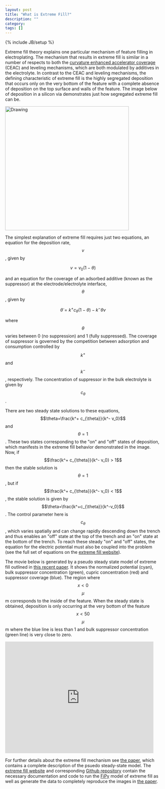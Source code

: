 ```yaml
---
layout: post
title: "What is Extreme Fill?"
description: ""
category: 
tags: []
---
```

{% include JB/setup %}

Extreme fill theory explains one particular mechanism of feature
filling in electroplating. The mechanism that results in extreme fill
is similar in a number of respects to both the
[curvature enhanced accelerator coverage](http://www.ctcms.nist.gov/fipy/examples/levelSet/electroChem/README.html)
(CEAC) and leveling mechanisms, which are both modulated by additives
in the electrolyte. In contrast to the CEAC and leveling mechanisms,
the defining characteristic of extreme fill is the highly segregated
deposition that occurs only on the very bottom of the feature with a
complete absence of deposition on the top surface and walls of the
feature. The image below of deposition in a silicon via demonstrates
just how segregated extreme fill can be.

<img src="http://www.ctcms.nist.gov/~wd15/jekyll_images/extremefill.png" alt="Drawing" style="width: 400px;"/>

The simplest explanation of extreme fill requires just two equations,
an equation for the deposition rate, $$v$$, given by

$$v = v_0 \left(1 - \theta\right)$$

and an equation for the coverage of an adsorbed additive (known as the
suppressor) at the electrode/electrolyte interface, $$\theta$$, given
by

$$ \dot{\theta} = k^+ c_{\theta} \left(1 - \theta\right) - k^- \theta v $$

where $$\theta$$ varies between 0 (no suppression) and 1 (fully
suppressed). The coverage of suppressor is governed by the competition
between adsorption and consumption controlled by $$k^+$$ and $$k^-$$,
respectively. The concentration of suppressor in the bulk electrolyte
is given by $$c_{\theta}$$.

There are two steady state solutions to these equations,
$$\theta=\frac{k^+ c_{\theta}}{k^- v_0}$$ and $$\theta=1$$. These two
states corresponding to the "on" and "off" states of deposition, which
manifests in the extreme fill behavior demonstrated in the image. Now,
if $$\frac{k^+ c_{\theta}}{k^- v_0} > 1$$ then the stable solution is
$$\theta=1$$, but if $$\frac{k^+ c_{\theta}}{k^- v_0} < 1$$, the
stable solution is given by
$$\theta=\frac{k^+c_{\theta}}{k^-v_0}$$. The control parameter here is
$$c_{\theta}$$, which varies spatially and can change rapidly
descending down the trench and thus enables an "off" state at the top
of the trench and an "on" state at the bottom of the trench.
To reach these steady "on" and "off" states, the equation for the
electric potential must also be coupled into the problem (see the full
set of equations on the
[extreme fill website](http://wd15.github.io/extremefill/#extremefill.simulation.Simulation)).

The movie below is generated by a pseudo steady state model of extreme
fill outlined in [this recent paper][paper]. It shows the normalized
potential (cyan), bulk suppressor concentration (green), cupric
concentration (red) and suppressor coverage (blue). The region where
$$x < 0$$ $$\mu$$m corresponds to the inside of the feature. When the
steady state is obtained, deposition is only occurring at the very
bottom of the feature $$x < 50$$ $$\mu$$m where the blue line is less
than 1 and bulk suppressor concentration (green line) is very close to
zero.

<iframe width="480" height="360" src="http://www.youtube.com/embed/opkPA4mXFr4" frameborder="0"> </iframe>

For further details about the extreme fill mechanism see
[the paper][paper], which contains a complete description of the
psuedo steady-state model. The
[extreme fill website](http://wd15.github.io/extremefill/) and
corresponding [Github repository](https://github.com/wd15/extremefill)
contain the necessary documentation and code to run the
[FiPy](http://www.ctcms.nist.gov/fipy/) model of extreme fill as well
as generate the data to completely reproduce the images in [the paper][paper].

 [paper]: http://dx.doi.org/10.1149/2.009210jes
